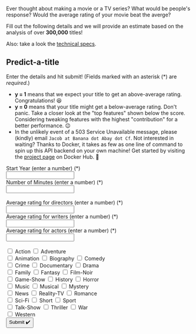 Ever thought about making a movie or a TV series? What would be people's response? Would the average rating of your movie beat the averge? 

Fill out the following details and we will provide an estimate based on the analysis of over **300,000** titles! 

Also: take a look the [technical specs](technical).

## Predict-a-title
Enter the details and hit submit! (Fields marked with an asterisk (\*) are *required*.) 

- **y = 1** means that we expect your title to get an above-average rating. Congratulations! 😆
- **y = 0** means that your title might get a below-average rating. Don't panic. Take a closer look at the "top features" shown below the score. Considering tweaking features with the highest "contribution" for a better performance. 😉
- In the unlikely event of a 503 Service Unavailable message, please (kindly) email `Jacob at Banana dot Abay dot Cf`. Not interested in waiting? Thanks to Docker, it takes as few as one line of command to spin up this API backend on your own machine! Get started by visiting the [project page](https://hub.docker.com/r/jacobthebanana/movie-rfc-backend) on Docker Hub. 🐳

<html>
    <body>
        <form action="https://machine-learning.api.tianshome.com/movie-predictor-api" target="_blank" name="form" id="form1" method="get">
            <label for="startYear">Start Year (enter a number) (*)</label><br>
            <input type="text" id="startYear" name="startYear"><br>
            <label for="runtimeMinutes">Number of Minutes (enter a number) (*)</label><br>
            <input type="text" id="runtimeMinutes" name="runtimeMinutes"><br>
            <br>
            <label for="tconst">Average rating for directors (enter a number) (*)</label><br>
            <input type="text" id="directorAverage" name="directorAverage"><br>
            <label for="writerAverage">Average rating for writers (enter a number) (*)</label><br>
            <input type="text" id="writerAverage" name="writerAverage"><br>
            <label for="principalAverage">Average rating for actors (enter a number) (*)</label><br>
            <input type="text" id="principalAverage" name="principalAverage"><br>
            <br>
            <input type="checkbox" id="isAction" name="isAction">
            <label for="isAction">Action</label>
            <input type="checkbox" id="isAdventure" name="isAdventure">
            <label for="isAdventure">Adventure</label><br>
            <input type="checkbox" id="isAnimation" name="isAnimation">
            <label for="isAnimation">Animation</label>
            <input type="checkbox" id="isBiography" name="isBiography">
            <label for="isBiography">Biography</label>
            <input type="checkbox" id="isComedy" name="isComedy">
            <label for="isComedy">Comedy</label><br>
            <input type="checkbox" id="isCrime" name="isCrime">
            <label for="isCrime">Crime</label>
            <input type="checkbox" id="isDocumentary" name="isDocumentary">
            <label for="isDocumentary">Documentary</label>
            <input type="checkbox" id="isDrama" name="isDrama">
            <label for="isDrama">Drama</label><br>
            <input type="checkbox" id="isFamily" name="isFamily">
            <label for="isFamily">Family</label>
            <input type="checkbox" id="isFantasy" name="isFantasy">
            <label for="isFantasy">Fantasy</label>
            <input type="checkbox" id="isFilm-Noir" name="isFilm-Noir">
            <label for="isFilm-Noir">Film-Noir</label><br>
            <input type="checkbox" id="isGame-Show" name="isGame-Show">
            <label for="isGame-Show">Game-Show</label>
            <input type="checkbox" id="isHistory" name="isHistory">
            <label for="isHistory">History</label>
            <input type="checkbox" id="isHorror" name="isHorror">
            <label for="isHorror">Horror</label><br>
            <input type="checkbox" id="isMusic" name="isMusic">
            <label for="isMusic">Music</label>
            <input type="checkbox" id="isMusical" name="isMusical">
            <label for="isMusical">Musical</label>
            <input type="checkbox" id="isMystery" name="isMystery">
            <label for="isMystery">Mystery</label><br>
            <input type="checkbox" id="isNews" name="isNews">
            <label for="isNews">News</label>
            <input type="checkbox" id="isReality-TV" name="isReality-TV">
            <label for="isReality-TV">Reality-TV</label>
            <input type="checkbox" id="isRomance" name="isRomance">
            <label for="isRomance">Romance</label><br>
            <input type="checkbox" id="isSci-Fi" name="isSci-Fi">
            <label for="isSci-Fi">Sci-Fi</label>
            <input type="checkbox" id="isShort" name="isShort">
            <label for="isShort">Short</label>
            <input type="checkbox" id="isSport" name="isSport">
            <label for="isSport">Sport</label><br>
            <input type="checkbox" id="isTalk-Show" name="isTalk-Show">
            <label for="isTalk-Show">Talk-Show</label>
            <input type="checkbox" id="isThriller" name="isThriller">
            <label for="isThriller">Thriller</label>
            <input type="checkbox" id="isWar" name="isWar">
            <label for="isWar">War</label><br>
            <input type="checkbox" id="isWestern" name="isWestern">
            <label for="isWestern">Western</label>
            <br>
            <input type="submit" value="Submit ✔️">
        </form>
    </body>
</html>
